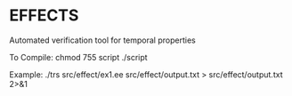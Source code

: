 # EFFECTS
Automated verification tool for temporal properties

To Compile:
chmod 755 script 
./script


Example:
./trs src/effect/ex1.ee src/effect/output.txt > src/effect/output.txt 2>&1
